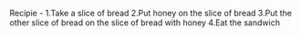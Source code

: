 Recipie - 
1.Take a slice of bread
2.Put honey on the slice of bread
3.Put the other slice of bread on the slice of bread with honey
4.Eat the sandwich